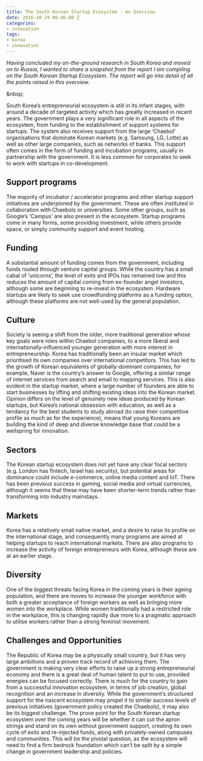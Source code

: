 ```yaml
---
title: The South Korean Startup Ecosystem - An Overview
date: 2016-10-29 06:46:00 Z
categories:
- innovation
tags:
- korea
- innovation
---
```


*Having concluded my on-the-ground research in South Korea and moved on to Russia, I wanted to share a snapshot from the report I am compiling on the South Korean Startup Ecosystem. The report will go into detail of all the points raised in this overview.*

\&nbsp; 

South Korea’s entrepreneurial ecosystem is still in its infant stages, with around a decade of targeted activity which has greatly increased in recent years. The government plays a very significant role in all aspects of the ecosystem, from funding to the establishment of support systems for startups. The system also receives support from the large ‘Chaebol’ organisations that dominate Korean markets (e.g. Samsung, LG, Lotte) as well as other large companies, such as networks of banks. This support often comes in the form of funding and incubation programs, usually in partnership with the government. It is less common for corporates to seek to work with startups in co-development.

## Support programs

The majority of incubator / accelerator programs and other startup support initiatives are underpinned by the government. These are often instituted in collaboration with Chaebols or universities. Some other groups, such as Google’s ‘Campus’ are also present in the ecosystem. Startup programs come in many forms, some providing investment, while others provide space, or simply community support and event hosting.

## Funding

A substantial amount of funding comes from the government, including funds routed through venture capital groups. While the country has a small cabal of ‘unicorns’, the level of exits and IPOs has remained low and this reduces the amount of capital coming from ex-founder angel investors, although some are beginning to re-invest in the ecosystem. Hardware startups are likely to seek use crowdfunding platforms as a funding option, although these platforms are not well-used by the general population.

## Culture

Society is seeing a shift from the older, more traditional generation whose key goals were roles within Chaebol companies, to a more liberal and internationally-influenced younger generation with more interest in entrepreneurship. Korea has traditionally been an insular market which prioritised its own companies over international competitors. This has led to the growth of Korean equivalents of globally-dominant companies; for example, Naver is the country’s answer to Google, offering a similar range of internet services from search and email to mapping services. This is also evident in the startup market, where a large number of founders are able to start businesses by lifting and shifting existing ideas into the Korean market. Opinion differs on the level of genuinely new ideas produced by Korean startups, but Korea’s national obsession with education, as well as a tendancy for the best students to study abroad (to raise their competitive profile as much as for the experience), means that young Koreans are building the kind of deep and diverse knowledge base that could be a wellspring for innovation.

## Sectors

The Korean startup ecosystem does not yet have any clear focal sectors (e.g. London has fintech, Israel has security), but potential areas for dominance could include e-commerce, online media content and IoT. There has been previous success in gaming, social media and virtual currencies, although it seems that these may have been shorter-term trends rather than transforming into industry mainstays.

## Markets

Korea has a relatively small native market, and a desire to raise its profile on the international stage, and consequently many programs are aimed at helping startups to reach international markets. There are also programs to increase the activity of foreign entrepreneurs with Korea, although these are at an earlier stage.

## Diversity

One of the biggest threats facing Korea in the coming years is their ageing population, and there are moves to increase the younger workforce with both a greater acceptance of foreign workers as well as bringing more women into the workplace. While women traditionally had a restricted role in the workplace, this is changing rapidly due more to a pragmatic approach to utilise workers rather than a strong feminist movement.

## Challenges and Opportunities

The Republic of Korea may be a physically small country, but it has very large ambitions and a proven track record of achieving them. The government is making very clear efforts to raise up a strong entrepreneurial economy and there is a great deal of human talent to put to use, provided energies can be focused correctly. There is much for the country to gain from a successful innovation ecosystem, in terms of job creation, global recognition and an increase in diversity. While the government’s structured support for the nascent ecosystem may propel it to similar success levels of previous initiatives (government policy created the Chaebols), it may also be its biggest challenge. The prove point for the South Korean startup ecosystem over the coming years will be whether it can cut the apron strings and stand on its own without government support, creating its own cycle of exits and re-injected funds, along with privately-owned campuses and communities. This will be the pivotal question, as the ecosystem will need to find a firm bedrock foundation which can’t be split by a simple change in government leadership and policies.